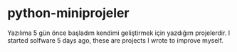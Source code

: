 # python-miniprojeler
Yazılıma 5 gün önce başladım kendimi geliştirmek için yazdığım projelerdir.
I started solfware 5 days ago, these are projects I wrote to improve myself.
